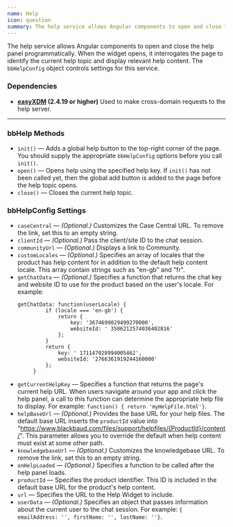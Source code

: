```yaml
---
name: Help
icon: question
summary: The help service allows Angular components to open and close the help panel programmatically.
---
```


The help service allows Angular components to open and close the help panel programmatically. When the widget opens, it interrogates the page to identify the current help topic and display relevant help content. The `bbHelpConfig` object controls settings for this service.

 ### Dependencies ###

 - **[easyXDM](http://easyxdm.net/wp/) (2.4.19 or higher)** Used to make cross-domain requests to the help server.

---

### bbHelp Methods ###
- `init()` &mdash; Adds a global help button to the top-right corner of the page. You should supply the appropriate `bbHelpConfig` options before you call `init()`.
- `open()` &mdash; Opens help using the specified help key. If `init()` has not been called yet, then the global add button is added to the page before the help topic opens.
- `close()` &mdash; Closes the current help topic.

### bbHelpConfig Settings ###
- `caseCentral` &mdash; *(Optional.)* Customizes the Case Central URL. To remove the link, set this to an empty string.
- `clientId` &mdash; *(Optional.)* Pass the client/site ID to the chat session.
- `communityUrl` &mdash; *(Optional.)* Displays a link to Community.
- `customLocales` &mdash; *(Optional.)* Specifies an array of locales that the product has help content for in addition to the default help content locale. This array contain strings such as "en-gb" and "fr".
- `getChatData` &mdash; *(Optional.)* Specifies a function that returns the chat key and website ID to use for the product based on the user's locale. For example:
   ```
   getChatData: function(userLocale) {
            if (locale === 'en-gb') {
                return {
                    key: '3674699029499270000',
                    websiteId: ' 3506212574036402816'
                };
            }
            return {
                key: ' 171147028994005462',
                websiteId: '2766361919244160000'
            };
        }
    ```
- `getCurrentHelpKey` &mdash; Specifies a function that returns the page's current help URL. When users navigate around your app and click the help panel, a call to this function can determine the appropriate help file to display. For example: `function() { return 'myHelpFile.html'}`.
- `helpBaseUrl` &mdash; *(Optional.)* Provides the base URL for your help files. The default base URL inserts the `productId` value into "https://www.blackbaud.com/files/support/helpfiles/{ProductId}/content/". This parameter allows you to override the default when help content must exist at some other path.
- `knowledgebaseUrl` &mdash; *(Optional.)* Customizes the knowledgebase URL. To remove the link, set this to an empty string.
- `onHelpLoaded` &mdash; *(Optional.)* Specifies a function to be called after the help panel loads.
- `productId` &mdash; Specifies the product identifier. This ID is included in the default base URL for the product's help content.
- `url` &mdash; Specifies the URL to the Help Widget to include.
- `userData` &mdash; *(Optional.)* Specifies an object that passes information about the current user to the chat session. For example: `{ emailAddress: '', firstName: '', lastName: ''}`.